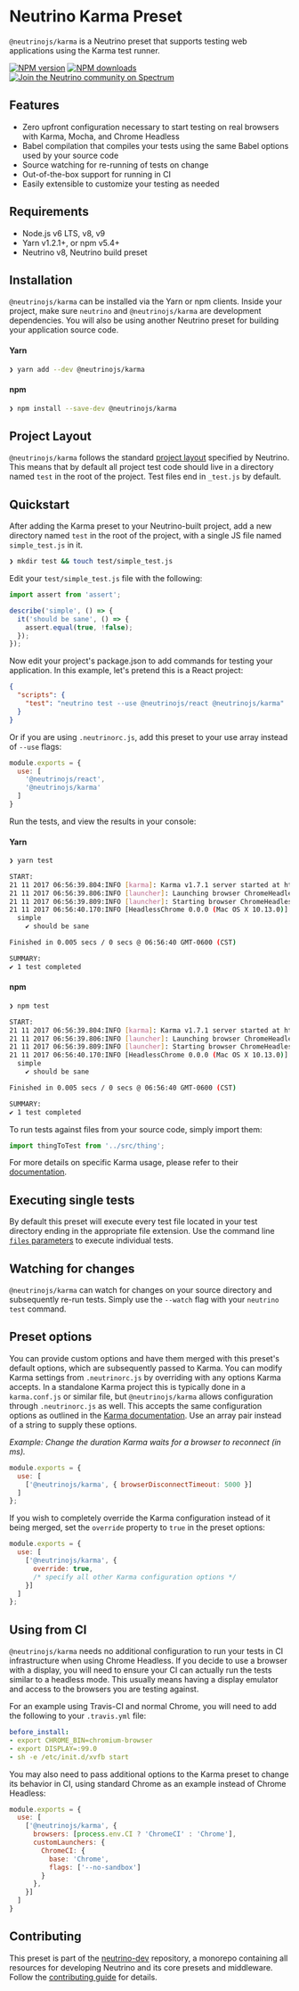 # Neutrino Karma Preset

`@neutrinojs/karma` is a Neutrino preset that supports testing web applications using the Karma test runner.

[![NPM version][npm-image]][npm-url]
[![NPM downloads][npm-downloads]][npm-url]
[![Join the Neutrino community on Spectrum][spectrum-image]][spectrum-url]

## Features

- Zero upfront configuration necessary to start testing on real browsers with Karma, Mocha, and Chrome Headless
- Babel compilation that compiles your tests using the same Babel options used by your source code
- Source watching for re-running of tests on change
- Out-of-the-box support for running in CI
- Easily extensible to customize your testing as needed

## Requirements

- Node.js v6 LTS, v8, v9
- Yarn v1.2.1+, or npm v5.4+
- Neutrino v8, Neutrino build preset

## Installation

`@neutrinojs/karma` can be installed via the Yarn or npm clients. Inside your project, make sure
`neutrino` and `@neutrinojs/karma` are development dependencies. You will also be using
another Neutrino preset for building your application source code.

#### Yarn

```bash
❯ yarn add --dev @neutrinojs/karma
```

#### npm

```bash
❯ npm install --save-dev @neutrinojs/karma
```

## Project Layout

`@neutrinojs/karma` follows the standard [project layout](https://neutrino.js.org/project-layout) specified by Neutrino. This
means that by default all project test code should live in a directory named `test` in the root of the
project. Test files end in `_test.js` by default.

## Quickstart

After adding the Karma preset to your Neutrino-built project, add a new directory named `test` in the root of the
project, with a single JS file named `simple_test.js` in it.

```bash
❯ mkdir test && touch test/simple_test.js
```

Edit your `test/simple_test.js` file with the following:

```js
import assert from 'assert';

describe('simple', () => {
  it('should be sane', () => {
    assert.equal(true, !false);
  });
});
```

Now edit your project's package.json to add commands for testing your application. In this example,
let's pretend this is a React project:

```json
{
  "scripts": {
    "test": "neutrino test --use @neutrinojs/react @neutrinojs/karma"
  }
}
```

Or if you are using `.neutrinorc.js`, add this preset to your use array instead of `--use` flags:

```js
module.exports = {
  use: [
    '@neutrinojs/react',
    '@neutrinojs/karma'
  ]
}
```

Run the tests, and view the results in your console:

#### Yarn

```bash
❯ yarn test

START:
21 11 2017 06:56:39.804:INFO [karma]: Karma v1.7.1 server started at http://0.0.0.0:9876/
21 11 2017 06:56:39.806:INFO [launcher]: Launching browser ChromeHeadless with unlimited concurrency
21 11 2017 06:56:39.809:INFO [launcher]: Starting browser ChromeHeadless
21 11 2017 06:56:40.170:INFO [HeadlessChrome 0.0.0 (Mac OS X 10.13.0)]: Connected on socket PW-kCVej8pQuT-HAAAAA with id 14691980
  simple
    ✔ should be sane

Finished in 0.005 secs / 0 secs @ 06:56:40 GMT-0600 (CST)

SUMMARY:
✔ 1 test completed
```

#### npm

```bash
❯ npm test

START:
21 11 2017 06:56:39.804:INFO [karma]: Karma v1.7.1 server started at http://0.0.0.0:9876/
21 11 2017 06:56:39.806:INFO [launcher]: Launching browser ChromeHeadless with unlimited concurrency
21 11 2017 06:56:39.809:INFO [launcher]: Starting browser ChromeHeadless
21 11 2017 06:56:40.170:INFO [HeadlessChrome 0.0.0 (Mac OS X 10.13.0)]: Connected on socket PW-kCVej8pQuT-HAAAAA with id 14691980
  simple
    ✔ should be sane

Finished in 0.005 secs / 0 secs @ 06:56:40 GMT-0600 (CST)

SUMMARY:
✔ 1 test completed
```

To run tests against files from your source code, simply import them:

```js
import thingToTest from '../src/thing';
```

For more details on specific Karma usage, please refer to their
[documentation](https://karma-runner.github.io/1.0/index.html).

## Executing single tests

By default this preset will execute every test file located in your test directory ending in the appropriate file
extension. Use the command line [`files` parameters](https://neutrino.js.org/cli#neutrino-test) to execute individual tests.

## Watching for changes

`@neutrinojs/karma` can watch for changes on your source directory and subsequently re-run tests. Simply use the
`--watch` flag with your `neutrino test` command.

## Preset options

You can provide custom options and have them merged with this preset's default options, which are subsequently passed
to Karma. You can modify Karma settings from `.neutrinorc.js` by overriding with any options Karma accepts. In a standalone
Karma project this is typically done in a `karma.conf.js` or similar file, but `@neutrinojs/karma` allows
configuration through `.neutrinorc.js` as well. This accepts the same configuration options as outlined in the
[Karma documentation](https://karma-runner.github.io/1.0/config/configuration-file.html). Use an array pair instead of
a string to supply these options.

_Example: Change the duration Karma waits for a browser to reconnect (in ms)._

```js
module.exports = {
  use: [
    ['@neutrinojs/karma', { browserDisconnectTimeout: 5000 }]
  ]
};
```

If you wish to completely override the Karma configuration instead of it being merged, set the `override` property to
`true` in the preset options:

```js
module.exports = {
  use: [
    ['@neutrinojs/karma', {
      override: true,
      /* specify all other Karma configuration options */
    }]
  ]
};
```

## Using from CI

`@neutrinojs/karma` needs no additional configuration to run your tests in CI infrastructure when using Chrome Headless.
If you decide to use a browser with a display, you will need to ensure your CI can actually run the tests similar to
a headless mode. This usually means having a display emulator and access to the browsers you are testing against.

For an example using Travis-CI and normal Chrome, you will need to add the following to your `.travis.yml` file:

```yaml
before_install:
- export CHROME_BIN=chromium-browser
- export DISPLAY=:99.0
- sh -e /etc/init.d/xvfb start
```

You may also need to pass additional options to the Karma preset to change its behavior in CI, using standard
Chrome as an example instead of Chrome Headless:

```js
module.exports = {
  use: [
    ['@neutrinojs/karma', {
      browsers: [process.env.CI ? 'ChromeCI' : 'Chrome'],
      customLaunchers: {
        ChromeCI: {
          base: 'Chrome',
          flags: ['--no-sandbox']
        }
      },
    }]
  ]
}
```

## Contributing

This preset is part of the [neutrino-dev](https://github.com/mozilla-neutrino/neutrino-dev) repository, a monorepo
containing all resources for developing Neutrino and its core presets and middleware. Follow the
[contributing guide](https://neutrino.js.org/contributing) for details.

[npm-image]: https://img.shields.io/npm/v/@neutrinojs/karma.svg
[npm-downloads]: https://img.shields.io/npm/dt/@neutrinojs/karma.svg
[npm-url]: https://npmjs.org/package/@neutrinojs/karma
[spectrum-image]: https://withspectrum.github.io/badge/badge.svg
[spectrum-url]: https://spectrum.chat/neutrino
